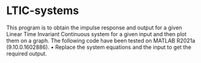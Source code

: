 # LTIC-systems
This program is to obtain the impulse response and output for a given Linear Time Invariant Continuous system for a given input and then plot them on a graph.
The following code have been tested on MATLAB R2021a (9.10.0.1602886).
• Replace the system equations and the input to get the required output.
